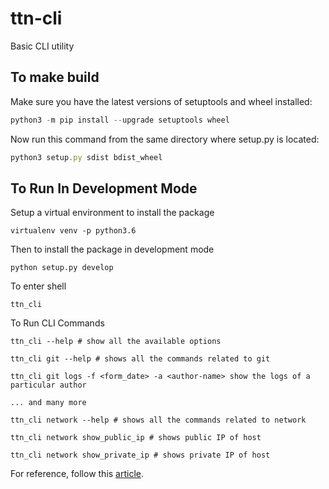 # ttn-cli
Basic CLI utility

## To make build

Make sure you have the latest versions of setuptools and wheel installed:

```javascript
python3 -m pip install --upgrade setuptools wheel
```

Now run this command from the same directory where setup.py is located:

```javascript
python3 setup.py sdist bdist_wheel
```

## To Run In Development Mode

Setup a virtual environment to install the package
```
virtualenv venv -p python3.6
```

Then to install the package in development mode
```
python setup.py develop
```

To enter shell
```
ttn_cli
```

To Run CLI Commands
```
ttn_cli --help # show all the available options

ttn_cli git --help # shows all the commands related to git

ttn_cli git logs -f <form_date> -a <author-name> show the logs of a particular author

... and many more

ttn_cli network --help # shows all the commands related to network

ttn_cli network show_public_ip # shows public IP of host

ttn_cli network show_private_ip # shows private IP of host
```


For reference, follow this
[article](https://python-packaging-tutorial.readthedocs.io/en/latest/setup_py.html).